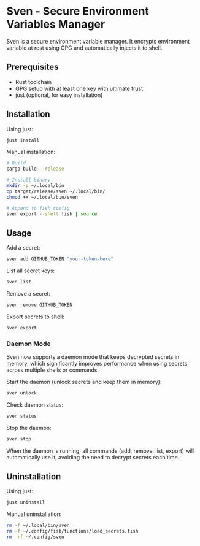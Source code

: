 # Sven - Secure Environment Variables Manager

Sven is a secure environment variable manager. It encrypts environment variable at rest using GPG and automatically injects it to shell.

## Prerequisites

- Rust toolchain
- GPG setup with at least one key with ultimate trust
- just (optional, for easy installation)

## Installation

Using just:
```bash
just install
```

Manual installation:
```bash
# Build
cargo build --release

# Install binary
mkdir -p ~/.local/bin
cp target/release/sven ~/.local/bin/
chmod +x ~/.local/bin/sven

# Append to fish config
sven export --shell fish | source
```

## Usage

Add a secret:
```bash
sven add GITHUB_TOKEN "your-token-here"
```

List all secret keys:
```bash
sven list
```

Remove a secret:
```bash
sven remove GITHUB_TOKEN
```

Export secrets to shell:
```bash
sven export
```

### Daemon Mode

Sven now supports a daemon mode that keeps decrypted secrets in memory, which significantly improves performance when using secrets across multiple shells or commands.

Start the daemon (unlock secrets and keep them in memory):
```bash
sven unlock
```

Check daemon status:
```bash
sven status
```

Stop the daemon:
```bash
sven stop
```

When the daemon is running, all commands (add, remove, list, export) will automatically use it, avoiding the need to decrypt secrets each time.

## Uninstallation

Using just:
```bash
just uninstall
```

Manual uninstallation:
```bash
rm -f ~/.local/bin/sven
rm -f ~/.config/fish/functions/load_secrets.fish
rm -rf ~/.config/sven
```

